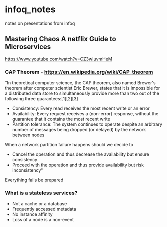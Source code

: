 # infoq_notes
notes on presentations from infoq

## Mastering Chaos A netflix Guide to Microservices

https://www.youtube.com/watch?v=CZ3wIuvmHeM

### CAP Theorem - https://en.wikipedia.org/wiki/CAP_theorem

"In theoretical computer science, the CAP theorem, also named Brewer's theorem after computer scientist Eric Brewer, states that it is impossible for a distributed data store to simultaneously provide more than two out of the following three guarantees:[1][2][3]

* Consistency: Every read receives the most recent write or an error
* Availability: Every request receives a (non-error) response, without the guarantee that it contains the most recent write
* Partition tolerance: The system continues to operate despite an arbitrary number of messages being dropped (or delayed) by the network between nodes

When a network partition failure happens should we decide to

* Cancel the operation and thus decrease the availability but ensure consistency
* Proceed with the operation and thus provide availability but risk inconsistency"

Everything fails be prepared

### What is a stateless services?
* Not a cache or a database
* Frequently accessed metadata
* No instance affinity
* Loss of a node is a non-event
